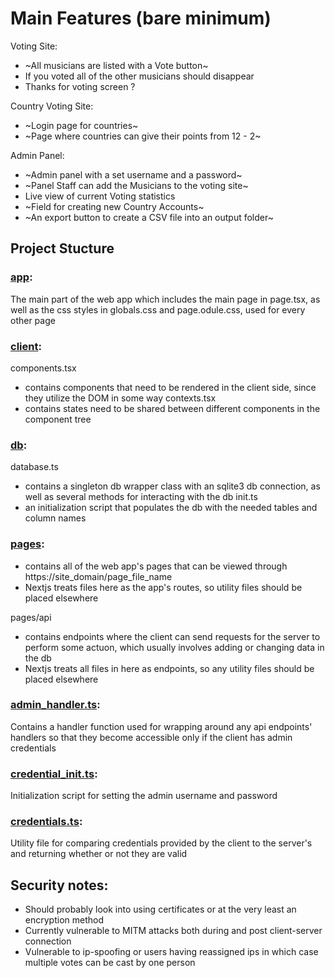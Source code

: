 # Main Features (bare minimum)
Voting Site:
* ~All musicians are listed with a Vote button~
* If you voted all of the other musicians should disappear
* Thanks for voting screen ?

Country Voting Site:
* ~Login page for countries~
* ~Page where countries can give their points from 12 - 2~

Admin Panel:
* ~Admin panel with a set username and a password~
* ~Panel Staff can add the Musicians to the voting site~
* Live view of current Voting statistics
* ~Field for creating new Country Accounts~
* ~An export button to create a CSV file into an output folder~

## Project Stucture
### [app](https://github.com/Brambles-cat/server-thing/tree/master/src/app):
The main part of the web app which includes the main page in page.tsx, as well as the css styles in globals.css and page.odule.css, used for every other page

### [client](https://github.com/Brambles-cat/server-thing/tree/master/src/client):
components.tsx
- contains components that need to be rendered in the client side, since they utilize the DOM in some way
contexts.tsx
- contains states need to be shared between different components in the component tree

### [db](https://github.com/Brambles-cat/server-thing/tree/master/src/db):
database.ts
- contains a singleton db wrapper class with an sqlite3 db connection, as well as several methods for interacting with the db
init.ts
- an initialization script that populates the db with the needed tables and column names

### [pages](https://github.com/Brambles-cat/server-thing/tree/master/src/pages):
- contains all of the web app's pages that can be viewed through https://site_domain/page_file_name
- Nextjs treats files here as the app's routes, so utility files should be placed elsewhere

pages/api
- contains endpoints where the client can send requests for the server to perform some actuon, which usually involves adding or changing data in the db
- Nextjs treats all files in here as endpoints, so any utility files should be placed elsewhere

### [admin_handler.ts](https://github.com/Brambles-cat/server-thing/blob/master/src/admin_handler.ts):
Contains a handler function used for wrapping around any api endpoints' handlers so that they become accessible only if the client has admin credentials

### [credential_init.ts](https://github.com/Brambles-cat/server-thing/blob/master/src/credential_init.ts):
Initialization script for setting the admin username and password

### [credentials.ts](https://github.com/Brambles-cat/server-thing/blob/master/src/credentials.ts):
Utility file for comparing credentials provided by the client to the server's and returning whether or not they are valid

## Security notes:
* Should probably look into using certificates or at the very least an encryption method
* Currently vulnerable to MITM attacks both during and post client-server connection
* Vulnerable to ip-spoofing or users having reassigned ips in which case multiple votes can be cast by one person
